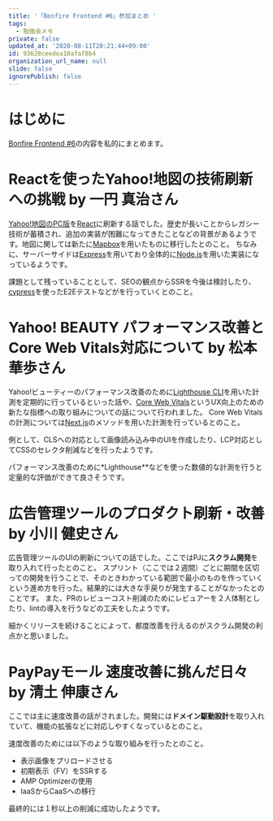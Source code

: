 ```yaml
---
title: '「Bonfire Frontend #6」参加まとめ '
tags:
  - 勉強会メモ
private: false
updated_at: '2020-08-11T20:21:44+09:00'
id: 93628ceedea10afaf8b4
organization_url_name: null
slide: false
ignorePublish: false
---
```

# はじめに

[Bonfire Frontend #6](https://yj-meetup.connpass.com/event/181363)の内容を私的にまとめます。

# Reactを使ったYahoo!地図の技術刷新への挑戦 by 一円 真治さん

[Yahoo!地図のPC版](https://map.yahoo.co.jp/blog/archives/20200330_map_pcverup.html)を[React](https://ja.reactjs.org/)に刷新する話でした。歴史が長いことからレガシー技術が蓄積され、追加の実装が困難になってきたことなどの背景があるようです。地図に関しては新たに[Mapbox](https://www.mapbox.com/)を用いたものに移行したとのこと。
ちなみに、サーバーサイドは[Express](https://expressjs.com/ja/)を用いており全体的に[Node.js](https://nodejs.org/ja/)を用いた実装になっているようです。

課題として残っていることとして、SEOの観点からSSRを今後は検討したり、[cypress](https://www.cypress.io/)を使ったE2Eテストなどがを行っていくとのこと。

# Yahoo! BEAUTY パフォーマンス改善とCore Web Vitals対応について by 松本 華歩さん

Yahoo!ビューティーのパフォーマンス改善のために[Lighthouse CLI](https://www.npmjs.com/package/lighthouse)を用いた計測を定期的に行っているといった話や、[Core Web Vitals](https://ferret-plus.com/15951)というUX向上のための新たな指標への取り組みについての話について行われました。
Core Web Vitalsの計測については[Next.js](https://nextjs.org/)のメソッドを用いた計測を行っているとのこと。

例として、CLSへの対応として画像読み込み中のUIを作成したり、LCP対応としてCSSのセレクタ削減などを行ったようです。

パフォーマンス改善のために*Lighthouse**などを使った数値的な計測を行うと定量的な評価ができて良さそうです。

# 広告管理ツールのプロダクト刷新・改善 by 小川 健史さん

広告管理ツールのUIの刷新についての話でした。ここではPJに**スクラム開発**を取り入れて行ったとのこと。
スプリント（ここでは２週間）ごとに期間を区切っての開発を行うことで、そのときわかっている範囲で最小のものを作っていくという進め方を行った。結果的には大きな手戻りが発生することがなかったとのことです。
また、PRのレビューコスト削減のためにレビュアーを２人体制としたり、lintの導入を行うなどの工夫をしたようです。

細かくリリースを続けることによって、都度改善を行えるのがスクラム開発の利点かと思いました。

# PayPayモール 速度改善に挑んだ日々 by 清土 伸康さん

ここでは主に速度改善の話がされました。開発には**ドメイン駆動設計**を取り入れていて、機能の拡張などに対応しやすくなっているとのこと。

速度改善のためには以下のような取り組みを行ったとのこと。

* 表示画像をプリロードさせる
* 初期表示（FV）をSSRする
* AMP Optimizerの使用
* IaaSからCaaSへの移行

最終的には１秒以上の削減に成功したようです。
